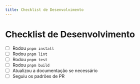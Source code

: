 ```yaml
---
title: Checklist de Desenvolvimento
---
```


# Checklist de Desenvolvimento

- [ ] Rodou `pnpm install`
- [ ] Rodou `pnpm lint`
- [ ] Rodou `pnpm test`
- [ ] Rodou `pnpm build`
- [ ] Atualizou a documentação se necessário
- [ ] Seguiu os padrões de PR
